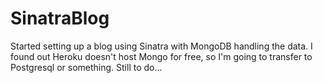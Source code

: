 SinatraBlog
===========

Started setting up a blog using Sinatra with MongoDB handling the data.  I found out Heroku doesn't host Mongo for free, so I'm going to transfer to Postgresql or something.  Still to do...
